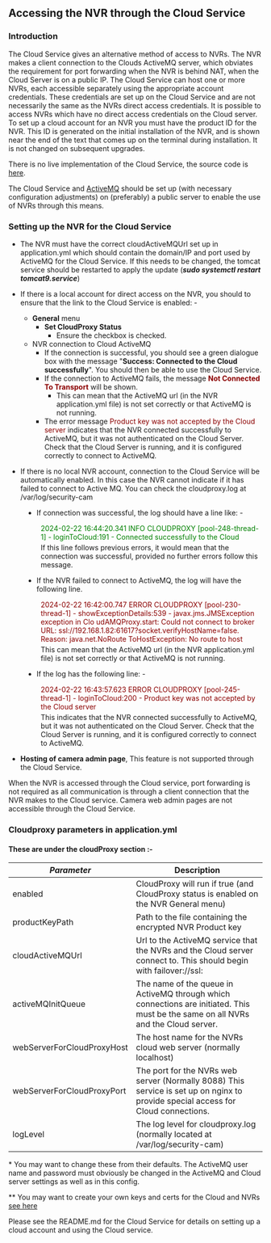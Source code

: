 ## Accessing the NVR through the Cloud Service

### Introduction

The Cloud Service gives an alternative method of access to NVRs. The NVR makes a client
connection to the Clouds ActiveMQ server, which obviates the requirement
for port forwarding when the NVR is behind NAT, when the Cloud Server is on a public IP.
The Cloud Service can host one or more NVRs, each accessible separately
using the appropriate account credentials. These credentials are set up on the Cloud
Service and are not necessarily the same as the NVRs direct access
credentials. It is possible to access NVRs which have no direct
access credentials on the Cloud server. To set up a cloud account for an NVR
you must have the product ID for the NVR. This ID is generated on the initial
installation of the NVR, and is shown near the end of the text that comes
up on the terminal during installation. It is not changed on subsequent upgrades.

There is no live implementation of the Cloud Service, the source code
is <a href="https://github.com/richard-austin/cloud-server">here</a>.

The Cloud Service and <a href="https://github.com/richard-austin/activemq-for-cloud-service">ActiveMQ</a> should be set
up
(with necessary configuration adjustments) on (preferably) a public server to enable the
use of NVRs through this means.
### Setting up the NVR for the Cloud Service

* The NVR must have the correct cloudActiveMQUrl set up in application.yml which should contain the domain/IP and port
  used by ActiveMQ
  for the Cloud Service. If this needs to be changed, the tomcat service should be restarted to apply the update
  (***sudo systemctl restart tomcat9.service***)
* If there is a local account for direct access on the NVR, you should to ensure that
  the link to the Cloud Service is enabled: -
    * **General** menu
        * **Set CloudProxy Status**
            * Ensure the checkbox is checked.
  * NVR connection to Cloud ActiveMQ
      * If the connection is successful, you should see a green dialogue box
  with the message "**Success: Connected to the Cloud successfully**". 
  You should then be able to use the Cloud Service. 
      * If the connection to ActiveMQ fails, the message <span style="color: darkred; font-weight: bold">Not Connected To
        Transport</span> will be shown.
         * This can mean that the ActiveMQ url (in the NVR application.yml file) is not set correctly or that 
  ActiveMQ is not running.
      * The error message <span style="color: darkred">Product key was not accepted by the Cloud server</span>
        indicates that the NVR connected successfully to ActiveMQ, but it was not authenticated on the Cloud Server. Check that the Cloud Server is running, and it is configured correctly to connect to ActiveMQ.

* If there is no local NVR account, connection to the Cloud Service will be automatically enabled. 
In this case the NVR cannot indicate if it has failed to connect to Active MQ.
You can check the cloudproxy.log at /var/log/security-cam
<div style="margin-left: 2rem">

* If connection was successful, the log should have a line like: -
<div style="color: green; margin-left: 2rem">2024-02-22 16:44:20.341 INFO  CLOUDPROXY [pool-248-thread-1] - loginToCloud:191 - Connected successfully to the Cloud</div>
<div style="margin-left: 2rem;margin-top:0.25rem">If this line follows previous errors, it would mean that the connection was successful, provided no further errors follow this message.</div> 
   
* If the NVR failed to connect to ActiveMQ, the log will have the following line. 

<div style="color: darkred; margin-left: 2rem">2024-02-22 16:42:00.747 ERROR CLOUDPROXY [pool-230-thread-1] - showExceptionDetails:539 - javax.jms.JMSException exception in Clo
     udAMQProxy.start: Could not connect to broker URL: ssl://192.168.1.82:61617?socket.verifyHostName=false. Reason: java.net.NoRoute
     ToHostException: No route to host</div>
<div style="margin-left: 2rem; margin-top: 0.25rem">This can mean that the ActiveMQ url (in the NVR application.yml file) is not set correctly or that 
  ActiveMQ is not running.</div>

* If the log has the following line: -
<div style="color: darkred; margin-left: 2rem">2024-02-22 16:43:57.623 ERROR CLOUDPROXY [pool-245-thread-1] - loginToCloud:200 - Product key was not accepted by the Cloud server</div>
<div style="margin-left: 2rem; margin-top: 0.25rem">This indicates that the NVR connected successfully to ActiveMQ, but it was not authenticated on the Cloud Server. 
Check that the Cloud Server is running, and it is configured correctly to connect to ActiveMQ.</div>
</div>

* **Hosting of camera admin page**, This feature is not supported through the Cloud Service.

When the NVR is accessed through the Cloud service, port forwarding is not required
as all communication is through a client connection that the NVR makes to the
Cloud service. Camera web admin pages are not accessible through the Cloud Service.

### Cloudproxy parameters in application.yml

#### These are under the cloudProxy section :-

| *Parameter*                | Description                                                                                                                        |
|----------------------------|------------------------------------------------------------------------------------------------------------------------------------|
| enabled                    | CloudProxy will run if true (and CloudProxy status is enabled on the NVR General menu)                                             |
| productKeyPath             | Path to the file containing the encrypted NVR Product key                                                                          |
| cloudActiveMQUrl           | Url to the ActiveMQ service that the NVRs and the Cloud server connect to. This should begin with failover://ssl:                  |
| activeMQInitQueue          | The name of the queue in ActiveMQ through which connections are initiated. This must be the same on all NVRs and the Cloud server. |
| webServerForCloudProxyHost | The host name for the NVRs cloud web server (normally localhost)                                                                   |
| webServerForCloudProxyPort | The port for the NVRs web server (Normally 8088) This service is set up on nginx to provide special access for Cloud connections.  | 
| logLevel                   | The log level for cloudproxy.log (normally located at /var/log/security-cam)                                                       |

&ast; You may want to change these from their defaults. The ActiveMQ user name and password must obviously be changed
in the ActiveMQ and Cloud server settings as well as in this config.

&ast;&ast; You may want to create your own keys and certs for the Cloud and
NVRs <a href="https://activemq.apache.org/how-do-i-use-ssl">see here</a>

Please see the README.md for the Cloud Service for details on setting up a cloud account and using the Cloud service.

